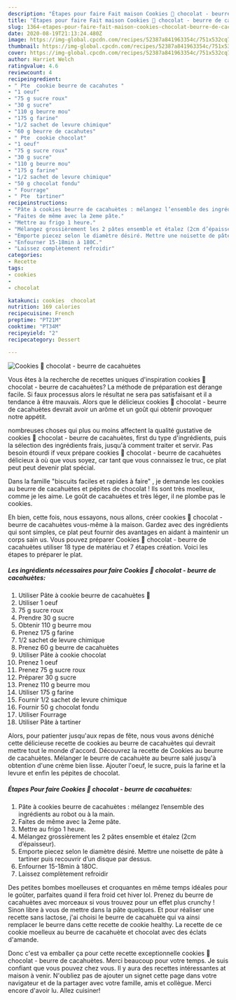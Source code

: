 ```yaml
---
description: "Étapes pour faire Fait maison Cookies 🍪 chocolat - beurre de cacahuètes"
title: "Étapes pour faire Fait maison Cookies 🍪 chocolat - beurre de cacahuètes"
slug: 1364-etapes-pour-faire-fait-maison-cookies-chocolat-beurre-de-cacahuetes
date: 2020-08-19T21:13:24.480Z
image: https://img-global.cpcdn.com/recipes/52387a841963354c/751x532cq70/cookies-🍪-chocolat-beurre-de-cacahuetes-photo-principale-de-la-recette.jpg
thumbnail: https://img-global.cpcdn.com/recipes/52387a841963354c/751x532cq70/cookies-🍪-chocolat-beurre-de-cacahuetes-photo-principale-de-la-recette.jpg
cover: https://img-global.cpcdn.com/recipes/52387a841963354c/751x532cq70/cookies-🍪-chocolat-beurre-de-cacahuetes-photo-principale-de-la-recette.jpg
author: Harriet Welch
ratingvalue: 4.6
reviewcount: 4
recipeingredient:
- " Pte  cookie beurre de cacahutes "
- "1 oeuf"
- "75 g sucre roux"
- "30 g sucre"
- "110 g beurre mou"
- "175 g farine"
- "1/2 sachet de levure chimique"
- "60 g beurre de cacahutes"
- " Pte  cookie chocolat"
- "1 oeuf"
- "75 g sucre roux"
- "30 g sucre"
- "110 g beurre mou"
- "175 g farine"
- "1/2 sachet de levure chimique"
- "50 g chocolat fondu"
- " Fourrage"
- " Pte  tartiner"
recipeinstructions:
- "Pâte à cookies beurre de cacahuètes : mélangez l’ensemble des ingrédients au robot ou à la main."
- "Faites de même avec la 2eme pâte."
- "Mettre au frigo 1 heure."
- "Mélangez grossièrement les 2 pâtes ensemble et étalez (2cm d’épaisseur)."
- "Emporte piecez selon le diamètre désiré. Mettre une noisette de pâte à tartiner puis recouvrir d’un disque par dessus."
- "Enfourner 15-18min à 180C."
- "Laissez complètement refroidir"
categories:
- Recette
tags:
- cookies
- 
- chocolat

katakunci: cookies  chocolat 
nutrition: 169 calories
recipecuisine: French
preptime: "PT21M"
cooktime: "PT34M"
recipeyield: "2"
recipecategory: Dessert

---
```



![Cookies 🍪 chocolat - beurre de cacahuètes](https://img-global.cpcdn.com/recipes/52387a841963354c/751x532cq70/cookies-🍪-chocolat-beurre-de-cacahuetes-photo-principale-de-la-recette.jpg)

Vous êtes à la recherche de recettes uniques d'inspiration cookies 🍪 chocolat - beurre de cacahuètes? La méthode de préparation est dérange facile. Si faux processus alors le résultat ne sera pas satisfaisant et il a tendance à être mauvais. Alors que le délicieux cookies 🍪 chocolat - beurre de cacahuètes devrait avoir un arôme et un goût qui obtenir provoquer notre appétit.

nombreuses choses qui plus ou moins affectent la qualité gustative de cookies 🍪 chocolat - beurre de cacahuètes, first du type d'ingrédients, puis la sélection des ingrédients frais, jusqu'à comment traiter et servir. Pas besoin étourdi if veux prépare cookies 🍪 chocolat - beurre de cacahuètes délicieux à où que vous soyez, car tant que vous connaissez le truc, ce plat peut peut devenir plat spécial.

Dans la famille &#34;biscuits faciles et rapides à faire&#34; , je demande les cookies au beurre de cacahuètes et pépites de chocolat ! Ils sont très moelleux, comme je les aime. Le goût de cacahuètes et très léger, il ne plombe pas le cookies.


Eh bien, cette fois, nous essayons, nous allons, créer cookies 🍪 chocolat - beurre de cacahuètes vous-même à la maison. Gardez avec des ingrédients qui sont simples, ce plat peut fournir des avantages en aidant à maintenir un corps sain us. Vous pouvez préparer Cookies 🍪 chocolat - beurre de cacahuètes utiliser 18 type de matériau et 7 étapes création. Voici les étapes to préparer le plat.

<!--inarticleads1-->

##### Les ingrédients nécessaires pour faire Cookies 🍪 chocolat - beurre de cacahuètes:

1. Utiliser  Pâte à cookie beurre de cacahuètes 🥜
1. Utiliser 1 oeuf
1.  75 g sucre roux
1. Prendre 30 g sucre
1. Obtenir 110 g beurre mou
1. Prenez 175 g farine
1.  1/2 sachet de levure chimique
1. Prenez 60 g beurre de cacahuètes
1. Utiliser  Pâte à cookie chocolat
1. Prenez 1 oeuf
1. Prenez 75 g sucre roux
1. Préparer 30 g sucre
1. Prenez 110 g beurre mou
1. Utiliser 175 g farine
1. Fournir 1/2 sachet de levure chimique
1. Fournir 50 g chocolat fondu
1. Utiliser  Fourrage
1. Utiliser  Pâte à tartiner


Alors, pour patienter jusqu&#39;aux repas de fête, nous vous avons déniché cette délicieuse recette de cookies au beurre de cacahuètes qui devrait mettre tout le monde d&#39;accord. Découvrez la recette de Cookies au beurre de cacahuètes. Mélanger le beurre de cacahuète au beurre salé jusqu&#39;à obtention d&#39;une crème bien lisse. Ajouter l&#39;oeuf, le sucre, puis la farine et la levure et enfin les pépites de chocolat. 

<!--inarticleads2-->

##### Étapes Pour faire Cookies 🍪 chocolat - beurre de cacahuètes:

1. Pâte à cookies beurre de cacahuètes : mélangez l’ensemble des ingrédients au robot ou à la main.
1. Faites de même avec la 2eme pâte.
1. Mettre au frigo 1 heure.
1. Mélangez grossièrement les 2 pâtes ensemble et étalez (2cm d’épaisseur).
1. Emporte piecez selon le diamètre désiré. Mettre une noisette de pâte à tartiner puis recouvrir d’un disque par dessus.
1. Enfourner 15-18min à 180C.
1. Laissez complètement refroidir


Des petites bombes moelleuses et croquantes en même temps idéales pour le goûter, parfaites quand il fera froid cet hiver lol. Prenez du beurre de cacahuètes avec morceaux si vous trouvez pour un effet plus crunchy ! Sinon libre à vous de mettre dans la pâte quelques. Et pour réaliser une recette sans lactose, j&#39;ai choisi le beurre de cacahuète qui va ainsi remplacer le beurre dans cette recette de cookie healthy. La recette de ce cookie moelleux au beurre de cacahuète et chocolat avec des éclats d&#39;amande. 


Donc c'est va emballer ça pour cette recette exceptionnelle cookies 🍪 chocolat - beurre de cacahuètes. Merci beaucoup pour votre temps. Je suis confiant que vous pouvez chez vous. Il y aura des recettes  intéressantes at maison à venir. N'oubliez pas de ajouter un signet cette page dans votre navigateur et de la partager avec votre famille, amis et collègue. Merci encore d'avoir lu. Allez cuisiner!
